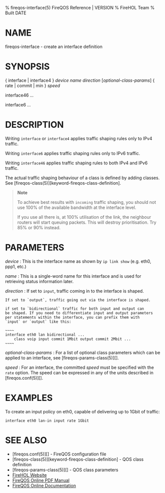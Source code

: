 % fireqos-interface(5) FireQOS Reference | VERSION
% FireHOL Team
% Built DATE

# NAME

fireqos-interface - create an interface definition

# SYNOPSIS

{ interface | interface4 } *device* *name* *direction* [*optional-class-params*] { rate | commit | min } *speed*

interface46 *...*

interface6 *...*

<!--
extra-manpage: fireqos-interface46.5
extra-manpage: fireqos-interface4.5
extra-manpage: fireqos-interface6.5
  -->

# DESCRIPTION


Writing `interface` or `interface4` applies traffic shaping rules only
to IPv4 traffic.

Writing `interface6` applies traffic shaping rules only to IPv6 traffic.

Writing `interface46` applies traffic shaping rules to both IPv4 and
IPv6 traffic.

The actual traffic shaping behaviour of a class is defined by adding
classes. See [fireqos-class(5)][keyword-fireqos-class-definition].

> **Note**
>
> To achieve best results with `incoming` traffic shaping, you should
> not use 100% of the available bandwidth at the interface level.
>
> If you use all there is, at 100% utilisation of the link, the
> neighbour routers will start queuing packets. This will destroy
> prioritisation. Try 85% or 90% instead.


# PARAMETERS


*device*
:   This is the interface name as shown by `ip link show` (e.g. eth0,
    ppp1, etc.)

*name*
:   This is a single-word name for this interface and is used for
    retrieving status information later.

*direction*
:   If set to `input`, traffic coming in to the interface is shaped.

    If set to `output`, traffic going out via the interface is shaped.

    if set to `bidirectional` traffic for both input and output can
    be shaped. If you need to differentiate input and output parameters
    per statements within the interface, you can prefix them with
    `input` or `output` like this:

    ~~~~
    interface eth0 lan bidirectional ...
    	class voip input commit 1Mbit output commit 2Mbit ...
    ~~~~

*optional-class-params*
:   For a list of optional class parameters which can be applied to an
    interface, see [fireqos-params-class(5)][].

*speed*
:   For an interface, the committed *speed* must be specified with the
    `rate` option. The speed can be expressed in any of the units
    described in [fireqos.conf(5)][].

# EXAMPLES

To create an input policy on eth0, capable of delivering up to 1Gbit of
traffic:

    interface eth0 lan-in input rate 1Gbit

# SEE ALSO

* [fireqos.conf(5)][] - FireQOS configuration file
* [fireqos-class(5)][keyword-fireqos-class-definition] - QOS class definition
* [fireqos-params-class(5)][] - QOS class parameters
* [FireHOL Website](http://firehol.org/)
* [FireQOS Online PDF Manual](http://firehol.org/fireqos-manual.pdf)
* [FireQOS Online Documentation](http://firehol.org/documentation/)
